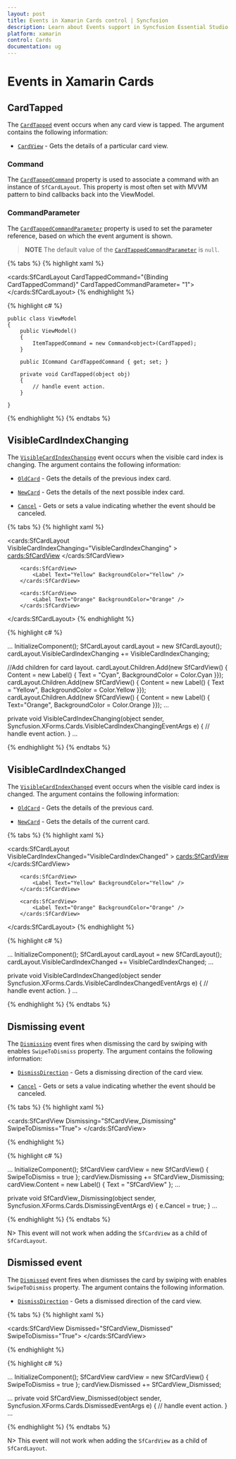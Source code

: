 ```yaml
---
layout: post
title: Events in Xamarin Cards control | Syncfusion
description: Learn about Events support in Syncfusion Essential Studio Xamarin Cards control, its elements and more.
platform: xamarin
control: Cards
documentation: ug
---
```


# Events in Xamarin Cards

## CardTapped

The [`CardTapped`](https://help.syncfusion.com/cr/xamarin/Syncfusion.XForms.Cards.SfCardLayout.html#Syncfusion_XForms_Cards_SfCardLayout_CardTapped) event occurs when any card view is tapped. The argument contains the following information:

* [`CardView`](https://help.syncfusion.com/cr/xamarin/Syncfusion.XForms.Cards.SfCardView.html) - Gets the details of a particular card view.

### Command

The [`CardTappedCommand`](https://help.syncfusion.com/cr/xamarin/Syncfusion.XForms.Cards.SfCardLayout.html#Syncfusion_XForms_Cards_SfCardLayout_CardTappedCommand) property is used to associate a command with an instance of `SfCardLayout`. This property is most often set with MVVM pattern to bind callbacks back into the ViewModel.

### CommandParameter

The [`CardTappedCommandParameter`](https://help.syncfusion.com/cr/xamarin/Syncfusion.XForms.Cards.SfCardLayout.html#Syncfusion_XForms_Cards_SfCardLayout_CardTappedCommandParameter) property is used to set the parameter reference, based on which the event argument is shown.

>**NOTE**
The default value of the [`CardTappedCommandParameter`](https://help.syncfusion.com/cr/xamarin/Syncfusion.XForms.Cards.SfCardLayout.html#Syncfusion_XForms_Cards_SfCardLayout_CardTappedCommandParameter) is `null`.

{% tabs %}
{% highlight xaml %}

<cards:SfCardLayout CardTappedCommand="{Binding CardTappedCommand}" CardTappedCommandParameter= "1">
             <!--Add children for card layout-->
</cards:SfCardLayout>
{% endhighlight %}

{% highlight c# %}

    public class ViewModel
    {
        public ViewModel()
        {
            ItemTappedCommand = new Command<object>(CardTapped);
        }

        public ICommand CardTappedCommand { get; set; }

        private void CardTapped(object obj)
        {
            // handle event action.
        }

    }

{% endhighlight %}
{% endtabs %}

## VisibleCardIndexChanging

The [`VisibleCardIndexChanging`](https://help.syncfusion.com/cr/xamarin/Syncfusion.XForms.Cards.SfCardLayout.html#Syncfusion_XForms_Cards_SfCardLayout_VisibleCardIndexChanging) event occurs when the visible card index is changing. The argument contains the following information:

* [`OldCard`](https://help.syncfusion.com/cr/xamarin/Syncfusion.XForms.Cards.VisibleCardIndexChangingEventArgs.html#Syncfusion_XForms_Cards_VisibleCardIndexChangingEventArgs_OldCard) - Gets the details of the previous index card.

* [`NewCard`](https://help.syncfusion.com/cr/xamarin/Syncfusion.XForms.Cards.VisibleCardIndexChangingEventArgs.html#Syncfusion_XForms_Cards_VisibleCardIndexChangingEventArgs_NewCard) - Gets the details of the next possible index card.

* [`Cancel`](https://help.syncfusion.com/cr/xamarin/Syncfusion.XForms.Core.CancelEventArgs.html#Syncfusion_XForms_Core_CancelEventArgs_Cancel) - Gets or sets a value indicating whether the event should be canceled.

{% tabs %}
{% highlight xaml %}

<cards:SfCardLayout VisibleCardIndexChanging="VisibleCardIndexChanging" >
		<cards:SfCardView>
			<Label Text="Cyan" BackgroundColor="Cyan" />
		</cards:SfCardView>

		<cards:SfCardView>
			<Label Text="Yellow" BackgroundColor="Yellow" />
		</cards:SfCardView>

		<cards:SfCardView>
			<Label Text="Orange" BackgroundColor="Orange" />
		</cards:SfCardView>
</cards:SfCardLayout>
{% endhighlight %}

{% highlight c# %}

...
InitializeComponent();
SfCardLayout cardLayout = new SfCardLayout();
cardLayout.VisibleCardIndexChanging += VisibleCardIndexChanging;

//Add children for card layout. 
cardLayout.Children.Add(new SfCardView() { Content = new Label() { Text = "Cyan", BackgroundColor = Color.Cyan }});
cardLayout.Children.Add(new SfCardView() { Content = new Label() { Text = "Yellow", BackgroundColor = Color.Yellow }});
cardLayout.Children.Add(new SfCardView() { Content = new Label() { Text="Orange", BackgroundColor = Color.Orange }});
...

private void VisibleCardIndexChanging(object sender, Syncfusion.XForms.Cards.VisibleCardIndexChangingEventArgs e)
{
// handle event action.
}
...


{% endhighlight %}
{% endtabs %}

## VisibleCardIndexChanged

The [`VisibleCardIndexChanged`](https://help.syncfusion.com/cr/xamarin/Syncfusion.XForms.Cards.SfCardLayout.html#Syncfusion_XForms_Cards_SfCardLayout_VisibleCardIndexChanged) event occurs when the visible card index is changed. The argument contains the following information:

* [`OldCard`](https://help.syncfusion.com/cr/xamarin/Syncfusion.XForms.Cards.VisibleCardIndexChangedEventArgs.html#Syncfusion_XForms_Cards_VisibleCardIndexChangedEventArgs_OldCard) - Gets the details of the previous card.

* [`NewCard`](https://help.syncfusion.com/cr/xamarin/Syncfusion.XForms.Cards.VisibleCardIndexChangedEventArgs.html#Syncfusion_XForms_Cards_VisibleCardIndexChangedEventArgs_NewCard) - Gets the details of the current card.

{% tabs %}
{% highlight xaml %}

<cards:SfCardLayout VisibleCardIndexChanged="VisibleCardIndexChanged" >
		<cards:SfCardView>
			<Label Text="Cyan" BackgroundColor="Cyan" />
		</cards:SfCardView>

		<cards:SfCardView>
			<Label Text="Yellow" BackgroundColor="Yellow" />
		</cards:SfCardView>

		<cards:SfCardView>
			<Label Text="Orange" BackgroundColor="Orange" />
		</cards:SfCardView>
</cards:SfCardLayout>
{% endhighlight %}

{% highlight c# %}

...
InitializeComponent();
SfCardLayout cardLayout = new SfCardLayout();
cardLayout.VisibleCardIndexChanged += VisibleCardIndexChanged;
...

private void VisibleCardIndexChanged(object sender Syncfusion.XForms.Cards.VisibleCardIndexChangedEventArgs e)
{
    // handle event action.
}
...


{% endhighlight %}
{% endtabs %}

## Dismissing event

The [`Dismissing`](https://help.syncfusion.com/cr/xamarin/Syncfusion.XForms.Cards.SfCardView.html#Syncfusion_XForms_Cards_SfCardView_Dismissing) event fires when dismissing the card by swiping with enables `SwipeToDismiss` property. The argument contains the following information:

* [`DismissDirection`](https://help.syncfusion.com/cr/xamarin/Syncfusion.XForms.Cards.DismissingEventArgs.html#Syncfusion_XForms_Cards_DismissingEventArgs_DismissDirection) - Gets a dismissing direction of the card view.

* [`Cancel`](https://help.syncfusion.com/cr/xamarin/Syncfusion.XForms.Core.CancelEventArgs.html#Syncfusion_XForms_Core_CancelEventArgs_Cancel) - Gets or sets a value indicating whether the event should be canceled.

{% tabs %}
{% highlight xaml %}

<cards:SfCardView Dismissing="SfCardView_Dismissing" SwipeToDismiss="True">
    <Label Text="SfCardView" />
</cards:SfCardView>

{% endhighlight %}

{% highlight c# %}

...
InitializeComponent();
SfCardView cardView = new SfCardView() { SwipeToDismiss = true };
cardView.Dismissing += SfCardView_Dismissing;
cardView.Content = new Label() { Text = "SfCardView" };
...

private void SfCardView_Dismissing(object sender, Syncfusion.XForms.Cards.DismissingEventArgs e)
{
    e.Cancel = true;
}
...

{% endhighlight %}
{% endtabs %}

N> This event will not work when adding the `SfCardView` as a child of `SfCardLayout`.

## Dismissed event

The [`Dismissed`](https://help.syncfusion.com/cr/xamarin/Syncfusion.XForms.Cards.SfCardView.html#Syncfusion_XForms_Cards_SfCardView_Dismissed) event fires when dismisses the card by swiping with enables `SwipeToDismiss` property. The argument contains the following information.

* [`DismissDirection`](https://help.syncfusion.com/cr/xamarin/Syncfusion.XForms.Cards.DismissedEventArgs.html#Syncfusion_XForms_Cards_DismissedEventArgs_DismissDirection) - Gets a dismissed direction of the card view.

{% tabs %}
{% highlight xaml %}

 <cards:SfCardView Dismissed="SfCardView_Dismissed" SwipeToDismiss="True">
    <Label Text="SfCardView" />
</cards:SfCardView>

{% endhighlight %}

{% highlight c# %}

...
InitializeComponent();
SfCardView cardView = new SfCardView() { SwipeToDismiss = true };
cardView.Dismissed += SfCardView_Dismissed;

...
private void SfCardView_Dismissed(object sender, Syncfusion.XForms.Cards.DismissedEventArgs e)
{
   // handle event action.
}
...

{% endhighlight %}
{% endtabs %}

N> This event will not work when adding the `SfCardView` as a child of `SfCardLayout`.
